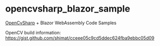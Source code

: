 # opencvsharp_blazor_sample

[OpenCvSharp](https://github.com/shimat/opencvsharp) + Blazor WebAssembly Code Samples

OpenCV build information: https://gist.github.com/shimat/cceee05c9cd5ddec624fba9ebbc05d09
